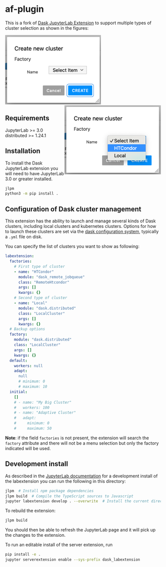 # af-plugin

This is a fork of [Dask JupyterLab Extension](https://github.com/dask/dask-labextension) to support multiple types of cluster selection as shown in the figures:

<img src="dask_newcluster.png"><img align="right" src="dask_newcluster_choice.png">

## Requirements

JupyterLab >= 3.0
distributed >= 1.24.1

## Installation

To install the Dask JupyterLab extension you will need to have JupyterLab 3.0 or greater installed.

```bash
jlpm
python3 -m pip install .
```

## Configuration of Dask cluster management

This extension has the ability to launch and manage several kinds of Dask clusters,
including local clusters and kubernetes clusters.
Options for how to launch these clusters are set via the
[dask configuration system](http://docs.dask.org/en/latest/configuration.html#configuration),
typically a `.yml` file on disk.

You can specify the list of clusters you want to show as following:

```yaml
labextension:
  factories:
    # First type of cluster
    - name: "HTCondor"
      module: "dask_remote_jobqueue"
      class: "RemoteHtcondor"
      args: []
      kwargs: {}
    # Second type of cluster
    - name: "Local"
      module: "dask.distributed"
      class: "LocalCluster"
      args: []
      kwargs: {}
  # Backup options
  factory:
    module: "dask.distributed"
    class: "LocalCluster"
    args: []
    kwargs: {}
  default:
    workers: null
    adapt:
      null
      # minimum: 0
      # maximum: 10
  initial:
    []
    # - name: "My Big Cluster"
    #   workers: 100
    # - name: "Adaptive Cluster"
    #   adapt:
    #     minimum: 0
    #     maximum: 50
```

**Note**: if the field `factories` is not present, the extension will search the `factory` attribute and there will not be a menu selection but only the factory indicated will be used.
## Development install

As described in the [JupyterLab documentation](https://jupyterlab.readthedocs.io/en/stable/extension/extension_dev.html#developing-a-prebuilt-extension)
for a development install of the labextension you can run the following in this directory:

```bash
jlpm  # Install npm package dependencies
jlpm build  # Compile the TypeScript sources to Javascript
jupyter labextension develop . --overwrite  # Install the current directory as an extension
```

To rebuild the extension:

```bash
jlpm build
```

You should then be able to refresh the JupyterLab page
and it will pick up the changes to the extension.

To run an editable install of the server extension, run

```bash
pip install -e .
jupyter serverextension enable --sys-prefix dask_labextension
```
